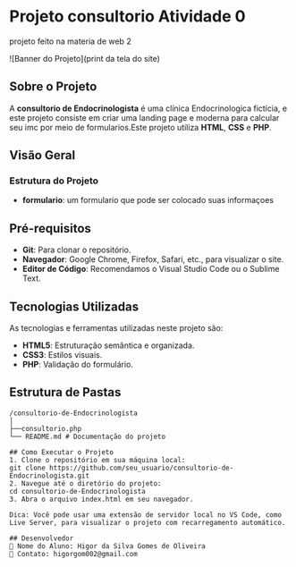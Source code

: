 # Projeto consultorio Atividade 0

projeto feito na materia de web 2

![Banner do
Projeto](print da tela do site)

## Sobre o Projeto

A **consultorio de Endocrinologista** é uma clínica Endocrinologica fictícia, e este
projeto consiste em criar uma landing page e moderna para
calcular seu imc por meio de formularios.Este projeto utiliza **HTML**, **CSS** e
**PHP**.

## Visão Geral

### Estrutura do Projeto

- **formulario**: um formulario que pode ser colocado suas informaçoes

## Pré-requisitos

- **Git**: Para clonar o repositório.
- **Navegador**: Google Chrome, Firefox, Safari, etc., para visualizar
  o site.
- **Editor de Código**: Recomendamos o Visual Studio Code ou o Sublime
  Text.

## Tecnologias Utilizadas

As tecnologias e ferramentas utilizadas neste projeto são:

- **HTML5**: Estruturação semântica e organizada.
- **CSS3**: Estilos visuais.
- **PHP**: Validação do formulário.

## Estrutura de Pastas

```plaintext
/consultorio-de-Endocrinologista
│
├──consultorio.php
└── README.md # Documentação do projeto

## Como Executar o Projeto
1. Clone o repositório em sua máquina local:
git clone https://github.com/seu_usuario/consultorio-de-Endocrinologista.git
2. Navegue até o diretório do projeto:
cd consultorio-de-Endocrinologista
3. Abra o arquivo index.html em seu navegador.

Dica: Você pode usar uma extensão de servidor local no VS Code, como
Live Server, para visualizar o projeto com recarregamento automático.

## Desenvolvedor
 Nome do Aluno: Higor da Silva Gomes de Oliveira 
 Contato: higorgom002@gmail.com
```
